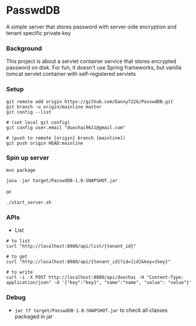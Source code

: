 # PasswdDB
A simple server that stores password with server-side encryption and tenant specific private key

### Background
This project is about a servlet container service that stores encrypted password on disk.
For fun, it doesn't use Spring frameworks, but vanilla tomcat servlet container with self-registered servlets

### Setup
```
git remote add origin https://github.com/Danny7226/PasswdDB.git
git branch -u origin/mainline master
git config --list

# (set local git config)
git config user.email "duochai9611@gmail.com"

# (push to remote [origin] branch [mainline])
git push origin HEAD:mainline
```

### Spin up server
```
mvn package

java -jar target/PasswdDB-1.0-SNAPSHOT.jar 
```

or 

```
./start_server.sh
```

### APIs
* List
```
# to list
curl "http://localhost:8080/api/list/{tenant_id}" 

# to get
curl "http://localhost:8080/api/{tenant_id}?id={id}&key={key}" 

# to write
curl -i -X POST http://localhost:8080/api/duochai -H "Content-Type: application/json" -d '{"key":"key1", "name":"name", "value": "value"}'
```

### Debug
* `jar tf target/PasswdDB-1.0-SNAPSHOT.jar` to check all classes packaged in jar
